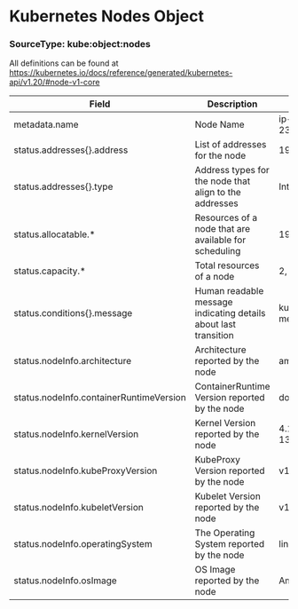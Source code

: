 # Kubernetes Nodes Object
### SourceType: kube:object:nodes

All definitions can be found at https://kubernetes.io/docs/reference/generated/kubernetes-api/v1.20/#node-v1-core

Field | Description | Example
----- | ----------- | -------
metadata.name | Node Name | ip-192-168-16-232.ec2.internal
status.addresses{}.address | List of addresses for the node | 192.168.16.232
status.addresses{}.type | Address types for the node that align to the addresses | InternalIP
status.allocatable.* | Resources of a node that are available for scheduling | 1930m, 2886616Ki
status.capacity.* | Total resources of a node | 2, 20959212Ki
status.conditions{}.message | Human readable message indicating details about last transition | kubelet has sufficient memory available
status.nodeInfo.architecture | Architecture reported by the node | amd64
status.nodeInfo.containerRuntimeVersion | ContainerRuntime Version reported by the node | docker://18.9.9
status.nodeInfo.kernelVersion | Kernel Version reported by the node | 4.14.177-139.253.amzn2.x86_64
status.nodeInfo.kubeProxyVersion | KubeProxy Version reported by the node | v1.15.11-eks-af3caf
status.nodeInfo.kubeletVersion | Kubelet Version reported by the node | v1.15.11-eks-af3caf
status.nodeInfo.operatingSystem | The Operating System reported by the node | linux
status.nodeInfo.osImage | OS Image reported by the node | Amazon Linux 2

